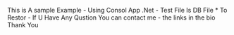 This is A sample Example - 
 Using Consol App .Net - 
Test File Is DB File * To Restor -
If U Have Any Qustion You can contact me - the links in the bio
Thank You
